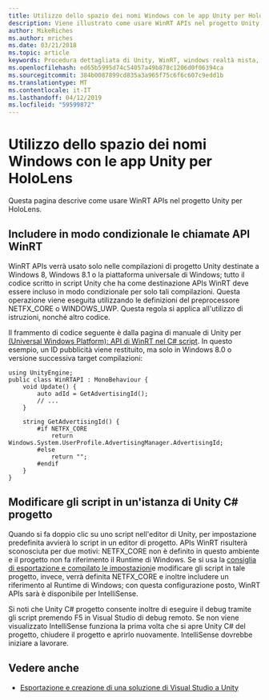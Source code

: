 ```yaml
---
title: Utilizzo dello spazio dei nomi Windows con le app Unity per HoloLens
description: Viene illustrato come usare WinRT APIs nel progetto Unity per HoloLens.
author: MikeRiches
ms.author: mriches
ms.date: 03/21/2018
ms.topic: article
keywords: Procedura dettagliata di Unity, WinRT, windows realtà mista, API,
ms.openlocfilehash: ed65b5995d74c54057a49b878c1206d0f06394ca
ms.sourcegitcommit: 384b0087899cd835a3a965f75c6f6c607c9edd1b
ms.translationtype: MT
ms.contentlocale: it-IT
ms.lasthandoff: 04/12/2019
ms.locfileid: "59599872"
---
```

# <a name="using-the-windows-namespace-with-unity-apps-for-hololens"></a>Utilizzo dello spazio dei nomi Windows con le app Unity per HoloLens

Questa pagina descrive come usare WinRT APIs nel progetto Unity per HoloLens.

## <a name="conditionally-include-winrt-api-calls"></a>Includere in modo condizionale le chiamate API WinRT

WinRT APIs verrà usato solo nelle compilazioni di progetto Unity destinate a Windows 8, Windows 8.1 o la piattaforma universale di Windows; tutto il codice scritto in script Unity che ha come destinazione APIs WinRT deve essere incluso in modo condizionale per solo tali compilazioni. Questa operazione viene eseguita utilizzando le definizioni del preprocessore NETFX_CORE o WINDOWS_UWP. Questa regola si applica all'utilizzo di istruzioni, nonché altro codice.

Il frammento di codice seguente è dalla pagina di manuale di Unity per [(Universal Windows Platform): API di WinRT nel C# script](http://docs.unity3d.com/Manual/windowsstore-scripts.html). In questo esempio, un ID pubblicità viene restituito, ma solo in Windows 8.0 o versione successiva target compilazioni:

```
using UnityEngine;
public class WinRTAPI : MonoBehaviour {
    void Update() {
        auto adId = GetAdvertisingId();
        // ...
    }

    string GetAdvertisingId() {
        #if NETFX_CORE
            return Windows.System.UserProfile.AdvertisingManager.AdvertisingId;
        #else
            return "";
        #endif
    }
}
```

## <a name="edit-your-scripts-in-a-unity-c-project"></a>Modificare gli script in un'istanza di Unity C# progetto

Quando si fa doppio clic su uno script nell'editor di Unity, per impostazione predefinita avvierà lo script in un editor di progetto. APIs WinRT risulterà sconosciuta per due motivi: NETFX_CORE non è definito in questo ambiente e il progetto non fa riferimento il Runtime di Windows. Se si usa la [consiglia di esportazione e compilato le impostazioni](exporting-and-building-a-unity-visual-studio-solution.md)e modificare gli script in tale progetto, invece, verrà definita NETFX_CORE e inoltre includere un riferimento al Runtime di Windows; con questa configurazione posto, WinRT APIs sarà è disponibile per IntelliSense.

Si noti che Unity C# progetto consente inoltre di eseguire il debug tramite gli script premendo F5 in Visual Studio di debug remoto. Se non viene visualizzato IntelliSense funziona la prima volta che si apre Unity C# del progetto, chiudere il progetto e aprirlo nuovamente. IntelliSense dovrebbe iniziare a lavorare.

## <a name="see-also"></a>Vedere anche
* [Esportazione e creazione di una soluzione di Visual Studio a Unity](exporting-and-building-a-unity-visual-studio-solution.md)
